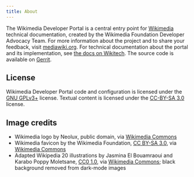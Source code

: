 ```yaml
---
title: About
---
```


The Wikimedia Developer Portal is a central entry point for [Wikimedia](https://wikimediafoundation.org/) technical documentation, created by the Wikimedia Foundation Developer Advocacy Team. For more information about the project and to share your feedback, visit [mediawiki.org](https://www.mediawiki.org/wiki/Special:MyLanguage/Developer_Advocacy/Developer_Portal). For technical documentation about the portal and its implementation, see [the docs on Wikitech](https://wikitech.wikimedia.org/wiki/Developer_Portal).
The source code is available on [Gerrit](https://gerrit.wikimedia.org/r/plugins/gitiles/wikimedia/developer-portal).

## License

Wikimedia Developer Portal code and configuration is licensed under the [GNU GPLv3+](https://www.gnu.org/licenses/gpl-3.0.html) license. Textual content is licensed under the [CC-BY-SA 3.0](https://creativecommons.org/licenses/by-sa/3.0/) license.

## Image credits

* Wikimedia logo by Neolux, public domain, via [Wikimedia Commons](https://commons.wikimedia.org/wiki/File:Wikimedia_logo_white.svg)
* Wikimedia favicon by the Wikimedia Foundation, [CC BY-SA 3.0](https://creativecommons.org/licenses/by-sa/3.0), via [Wikimedia Commons](https://commons.wikimedia.org/wiki/File:Wmf-ico-48px.png)
* Adapted Wikipedia 20 illustrations by Jasmina El Bouamraoui and Karabo Poppy Moletsane, [CC0 1.0](https://creativecommons.org/publicdomain/zero/1.0/), via [Wikimedia Commons](https://commons.wikimedia.org/wiki/Category:Adapted_Wikipedia_20); black background removed from dark-mode images
